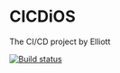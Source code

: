 # CICDiOS
The CI/CD project by Elliott

[![Build status](https://build.appcenter.ms/v0.1/apps/4d3e3434-8e18-4884-a649-a95d7ae28101/branches/dev/badge)](https://appcenter.ms)
